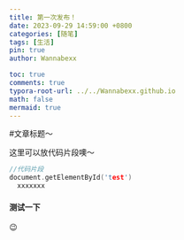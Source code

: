 ```yaml
---
title: 第一次发布！
date: 2023-09-29 14:59:00 +0800
categories: [随笔]
tags: [生活]
pin: true
author: Wannabexx

toc: true
comments: true
typora-root-url: ../../Wannabexx.github.io
math: false
mermaid: true
---
```


 #文章标题～ 


这里可以放代码片段噢～
```c++
//代码片段
document.getElementById('test')
  xxxxxxx
```

#### 测试一下

😉

